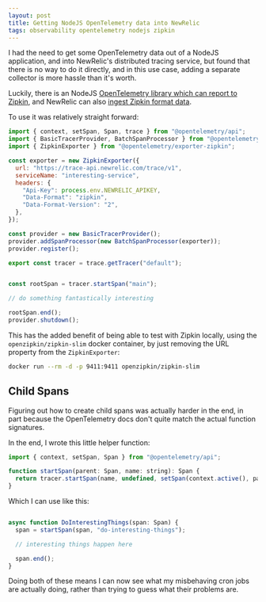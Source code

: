 ```yaml
---
layout: post
title: Getting NodeJS OpenTelemetry data into NewRelic
tags: observability opentelemetry nodejs zipkin
---
```


I had the need to get some OpenTelemetry data out of a NodeJS application, and into NewRelic's distributed tracing service, but found that there is no way to do it directly, and in this use case, adding a separate collector is more hassle than it's worth.

Luckily, there is an NodeJS [OpenTelemetry library which can report to Zipkin](https://www.npmjs.com/package/@opentelemetry/exporter-zipkin), and NewRelic can also [ingest Zipkin format data](https://docs.newrelic.com/docs/understand-dependencies/distributed-tracing/trace-api/report-zipkin-format-traces-trace-api/).

To use it was relatively straight forward:

```js
import { context, setSpan, Span, trace } from "@opentelemetry/api";
import { BasicTracerProvider, BatchSpanProcessor } from "@opentelemetry/tracing";
import { ZipkinExporter } from "@opentelemetry/exporter-zipkin";

const exporter = new ZipkinExporter({
  url: "https://trace-api.newrelic.com/trace/v1",
  serviceName: "interesting-service",
  headers: {
    "Api-Key": process.env.NEWRELIC_APIKEY,
    "Data-Format": "zipkin",
    "Data-Format-Version": "2",
  },
});

const provider = new BasicTracerProvider();
provider.addSpanProcessor(new BatchSpanProcessor(exporter));
provider.register();

export const tracer = trace.getTracer("default");


const rootSpan = tracer.startSpan("main");

// do something fantastically interesting

rootSpan.end();
provider.shutdown();
```

This has the added benefit of being able to test with Zipkin locally, using the `openzipkin/zipkin-slim` docker container, by just removing the URL property from the `ZipkinExporter`:

```bash
docker run --rm -d -p 9411:9411 openzipkin/zipkin-slim
```

## Child Spans

Figuring out how to create child spans was actually harder in the end, in part because the OpenTelemetry docs don't quite match the actual function signatures.

In the end, I wrote this little helper function:

```js
import { context, setSpan, Span } from "@opentelemetry/api";

function startSpan(parent: Span, name: string): Span {
  return tracer.startSpan(name, undefined, setSpan(context.active(), parent));
}
```

Which I can use like this:

```js

async function DoInterestingThings(span: Span) {
  span = startSpan(span, "do-interesting-things");

  // interesting things happen here

  span.end();
}
```

Doing both of these means I can now see what my misbehaving cron jobs are actually doing, rather than trying to guess what their problems are.
